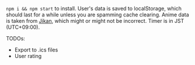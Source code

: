 `npm i && npm start` to install. User's data is saved to localStorage, which should last for a while unless you are spamming cache clearing. Anime data is taken from 
<a href="https://docs.api.jikan.moe/">Jikan</a>, which might or might not be incorrect. Timer is in JST (UTC+09:00).

TODOs:
<ul>
    <li>Export to .ics files</li>
    <li>User rating</li>
</ul>
